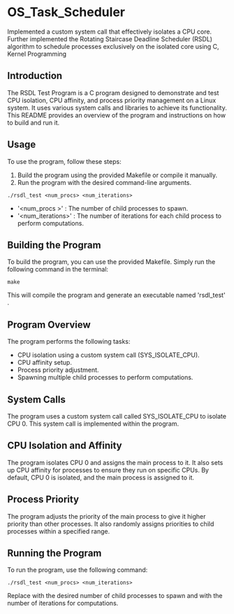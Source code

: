 # OS_Task_Scheduler
Implemented a custom system call that effectively isolates a CPU core. Further implemented the Rotating Staircase Deadline Scheduler (RSDL) algorithm to schedule processes exclusively on the isolated core using C, Kernel Programming

<h2>Introduction </h2>
<p>The RSDL Test Program is a C program designed to demonstrate and test CPU isolation, CPU affinity, and process priority management on a Linux system. It uses various system calls and libraries to achieve its functionality. This README provides an overview of the program and instructions on how to build and run it.</p>

<h2>Usage</h2>
<p>To use the program, follow these steps:</p>
<ol>
  <li>Build the program using the provided Makefile or compile it manually.</li>
  <li>Run the program with the desired command-line arguments.</li>
</ol>


    ./rsdl_test <num_procs> <num_iterations>


<ul>
  <li> '&lt;num_procs &gt;' : The number of child processes to spawn.</li>
  <li> '&lt;num_iterations&gt;' : The number of iterations for each child process to perform computations.</li>
</ul>
<h2>Building the Program</h2>
<p>To build the program, you can use the provided Makefile. Simply run the following command in the terminal:</p>

    make

<p>This will compile the program and generate an executable named 'rsdl_test' .</p>

<h2>Program Overview</h2>
<p>The program performs the following tasks:</p>
<ul>
  <li>CPU isolation using a custom system call (SYS_ISOLATE_CPU).</li>
  <li>CPU affinity setup.</li>
  <li>Process priority adjustment.</li>
  <li>Spawning multiple child processes to perform computations.</li>
</ul>
<h2>System Calls</h2>
<p>The program uses a custom system call called SYS_ISOLATE_CPU to isolate CPU 0. This system call is implemented within the program.</p>

<h2>CPU Isolation and Affinity</h2>
<p>The program isolates CPU 0 and assigns the main process to it. It also sets up CPU affinity for processes to ensure they run on specific CPUs. By default, CPU 0 is isolated, and the main process is assigned to it.</p>
<h2>Process Priority</h2>
<p>The program adjusts the priority of the main process to give it higher priority than other processes. It also randomly assigns priorities to child processes within a specified range.</p>
<h2>Running the Program</h2>
<p>To run the program, use the following command:</p>

    ./rsdl_test <num_procs> <num_iterations>

<p>Replace <num_procs> with the desired number of child processes to spawn and <num_iterations> with the number of iterations for computations.</p>
